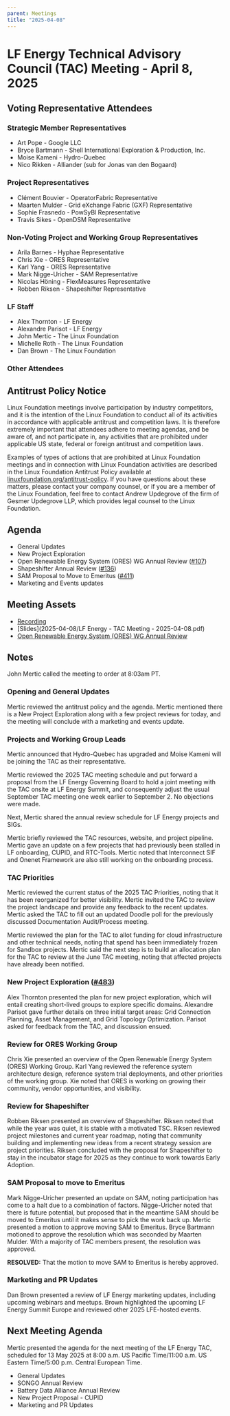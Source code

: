 ```yaml
---
parent: Meetings
title: "2025-04-08"
---
```


# LF Energy Technical Advisory Council (TAC) Meeting \- April 8, 2025

## Voting Representative Attendees

### Strategic Member Representatives

* Art Pope \- Google LLC  
* Bryce Bartmann \- Shell International Exploration & Production, Inc.  
* Moise Kameni \- Hydro-Quebec   
* Nico Rikken \- Alliander (sub for Jonas van den Bogaard)

### Project Representatives

* Clément Bouvier \- OperatorFabric Representative  
* Maarten Mulder \- Grid eXchange Fabric (GXF) Representative  
* Sophie Frasnedo \- PowSyBl Representative   
* Travis Sikes \- OpenDSM Representative

### Non-Voting Project and Working Group Representatives

* Arila Barnes \- Hyphae Representative  
* Chris Xie \- ORES Representative  
* Karl Yang \- ORES Representative  
* Mark Nigge-Uricher \- SAM Representative  
* Nicolas Höning \- FlexMeasures Representative  
* Robben Riksen \- Shapeshifter Representative

### LF Staff

* Alex Thornton \- LF Energy  
* Alexandre Parisot \- LF Energy  
* John Mertic \- The Linux Foundation  
* Michelle Roth \- The Linux Foundation  
* Dan Brown \- The Linux Foundation

### Other Attendees

## Antitrust Policy Notice

Linux Foundation meetings involve participation by industry competitors, and it is the intention of the Linux Foundation to conduct all of its activities in accordance with applicable antitrust and competition laws. It is therefore extremely important that attendees adhere to meeting agendas, and be aware of, and not participate in, any activities that are prohibited under applicable US state, federal or foreign antitrust and competition laws.

Examples of types of actions that are prohibited at Linux Foundation meetings and in connection with Linux Foundation activities are described in the Linux Foundation Antitrust Policy available at [linuxfoundation.org/antitrust-policy](https://www.linuxfoundation.org/antitrust-policy). If you have questions about these matters, please contact your company counsel, or if you are a member of the Linux Foundation, feel free to contact Andrew Updegrove of the firm of Gesmer Updegrove LLP, which provides legal counsel to the Linux Foundation.

## Agenda

- General Updates  
- New Project Exploration  
- Open Renewable Energy System (ORES) WG Annual Review ([\#107](https://github.com/lf-energy/tac/issues/107))  
- Shapeshifter Annual Review ([\#136](https://github.com/lf-energy/tac/issues/136))  
- SAM Proposal to Move to Emeritus ([\#411](https://github.com/lf-energy/tac/issues/411))  
- Marketing and Events updates

## Meeting Assets

- [Recording](https://zoom.us/rec/share/RPd9sgllrEQM2d0hYLE5xeqIyO6s_cLBLSntUAqmIGm7qk1omEIrC4Auo1_cDVOa.QtRNOKI6VHLJR9oS)
- [Slides](2025-04-08/LF Energy - TAC Meeting - 2025-04-08.pdf)
- [Open Renewable Energy System (ORES) WG Annual Review](https://github.com/user-attachments/files/19756926/LF_Energy_ORES_Annual_Review_2025.pptx.pdf)

## Notes

John Mertic called the meeting to order at 8:03am PT. 

### Opening and General Updates

Mertic reviewed the antitrust policy and the agenda. Mertic mentioned there is a New Project Exploration along with a few project reviews for today, and the meeting will conclude with a marketing and events update. 

### Projects and Working Group Leads

Mertic announced that Hydro-Quebec has upgraded and Moise Kameni will be joining the TAC as their representative. 

Mertic reviewed the 2025 TAC meeting schedule and put forward a proposal from the LF Energy Governing Board to hold a joint meeting with the TAC onsite at LF Energy Summit, and consequently adjust the usual September TAC meeting one week earlier to September 2\. No objections were made.  

Next, Mertic shared the annual review schedule for LF Energy projects and SIGs. 

Mertic briefly reviewed the TAC resources, website, and project pipeline. Mertic gave an update on a few projects that had previously been stalled in LF onboarding, CUPID, and RTC-Tools. Mertic noted that Interconnect SIF and Onenet Framework are also still working on the onboarding process. 

### TAC Priorities 

Mertic reviewed the current status of the 2025 TAC Priorities, noting that it has been reorganized for better visibility. Mertic invited the TAC to review the project landscape and provide any feedback to the recent updates. Mertic asked the TAC to fill out an updated Doodle poll for the previously discussed Documentation Audit/Process meeting. 

Mertic reviewed the plan for the TAC to allot funding for cloud infrastructure and other technical needs, noting that spend has been immediately frozen for Sandbox projects. Mertic said the next step is to build an allocation plan for the TAC to review at the June TAC meeting, noting that affected projects have already been notified. 

### New Project Exploration ([\#483](https://github.com/lf-energy/tac/issues/483))

Alex Thornton presented the plan for new project exploration, which will entail creating short-lived groups to explore specific domains. Alexandre Parisot gave further details on three initial target areas: Grid Connection Planning, Asset Management, and Grid Topology Optimization. Parisot asked for feedback from the TAC, and discussion ensued. 

### Review for ORES Working Group

Chris Xie presented an overview of the Open Renewable Energy System (ORES) Working Group. Karl Yang reviewed the reference system architecture design, reference system trial deployments, and other priorities of the working group. Xie noted that ORES is working on growing their community, vendor opportunities, and visibility. 

### Review for Shapeshifter 

Robben Riksen presented an overview of Shapeshifter. Riksen noted that while the year was quiet, it is stable with a motivated TSC. Riksen reviewed project milestones and current year roadmap, noting that community building and implementing new ideas from a recent strategy session are project priorities. Riksen concluded with the proposal for Shapeshifter to stay in the incubator stage for 2025 as they continue to work towards Early Adoption.  

### SAM Proposal to move to Emeritus

Mark Nigge-Uricher presented an update on SAM, noting participation has come to a halt due to a combination of factors. Nigge-Uricher noted that there is future potential, but proposed that in the meantime SAM should be moved to Emeritus until it makes sense to pick the work back up. Mertic presented a motion to approve moving SAM to Emeritus. Bryce Bartmann motioned to approve the resolution which was seconded by Maarten Mulder. With a majority of TAC members present, the resolution was approved. 

**RESOLVED:** That the motion to move SAM to Emeritus is hereby approved. 

### Marketing and PR Updates

Dan Brown presented a review of LF Energy marketing updates, including upcoming webinars and meetups. Brown highlighted the upcoming LF Energy Summit Europe and reviewed other 2025 LFE-hosted events. 

## Next Meeting Agenda

Mertic presented the agenda for the next meeting of the LF Energy TAC, scheduled for 13 May 2025 at 8:00 a.m. US Pacific Time/11:00 a.m. US Eastern Time/5:00 p.m. Central European Time.

* General Updates  
* SONGO Annual Review  
* Battery Data Alliance Annual Review  
* New Project Proposal \- CUPID  
* Marketing and PR Updates

   
